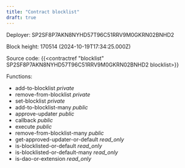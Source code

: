 ```yaml
---
title: "Contract blocklist"
draft: true
---
```

Deployer: SP2SF8P7AKN8NYHD57T96C51RRV9M0GKRN02BNHD2


 



Block height: 170514 (2024-10-19T17:34:25.000Z)

Source code: {{<contractref "blocklist" SP2SF8P7AKN8NYHD57T96C51RRV9M0GKRN02BNHD2 blocklist>}}

Functions:

* add-to-blocklist _private_
* remove-from-blocklist _private_
* set-blocklist _private_
* add-to-blocklist-many _public_
* approve-updater _public_
* callback _public_
* execute _public_
* remove-from-blocklist-many _public_
* get-approved-updater-or-default _read_only_
* is-blocklisted-or-default _read_only_
* is-blocklisted-or-default-many _read_only_
* is-dao-or-extension _read_only_
